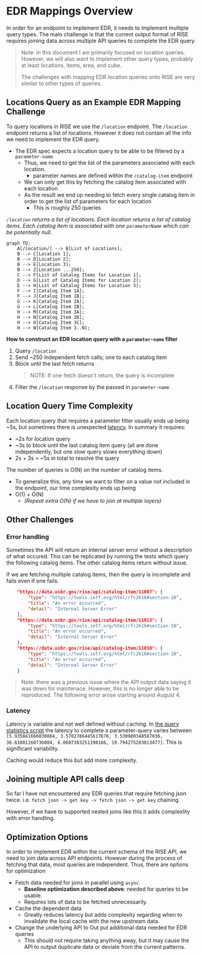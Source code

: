 # EDR Mappings Overview


In order for an endpoint to implement EDR, it needs to implement multiple query types. The main challenge is that the current output format of RISE requires joining data across multiple API queries to complete the EDR query.

> Note: In this document I am primarily focused on location queries. However, we will also want to implement other query types, probably at least locations, items, area, and cube. 
> 
> The challenges with mapping EDR location queries onto RISE are very similar to other types of queries. 

## Locations Query as an Example EDR Mapping Challenge

To query locations in RISE we use the `/location` endpoint. The `/location` endpoint returns a list of locations. However it does not contain all the info we need to implement the EDR query. 

- The EDR spec expects a location query to be able to be filtered by a `parameter-name` 
    - Thus, we need to get the list of the parameters associated with each location. 
        - parameter names are defined within the `/catalog-item` endpoint
    - We can only get this by fetching the catalog item associated with each location
    - As the result we end up needing to fetch every single catalog item in order to get the list of parameters for each location
        - This is roughly 250 queries

_`/location` returns a list of locations. Each location returns a list of catalog items. Each catalog item is associated with one `parameterName` which can be potentially null._

```mermaid
graph TD;
    A[/location/] --> B[List of Locations];
    B --> C[Location 1];
    B --> D[Location 2];
    B --> E[Location 3];
    B --> Z[Location ...250];
    C --> F[List of Catalog Items for Location 1];
    D --> G[List of Catalog Items for Location 2];
    E --> H[List of Catalog Items for Location 3];
    F --> I[Catalog Item 1A];
    F --> J[Catalog Item 1B];
    G --> K[Catalog Item 2A];
    G --> L[Catalog Item 2B];
    H --> M[Catalog Item 3A];
    H --> N[Catalog Item 3B];
    H --> O[Catalog Item 3C];
    H --> W[Catalog Item 3..N];

```

**How to construct an EDR location query with a `parameter-name` filter**

1. Query `/location`
2. Send ~250 independent fetch calls; one to each catalog item
3. Block until the last fetch returns
    > NOTE: If one fetch doesn't return, the query is incomplete
4. Filter the `/location` response by the passed in `parameter-name`

    
## Location Query Time Complexity

Each location query that requires a parameter filter usually ends up being ~5s, but sometimes there is unexpected [latency](#latency). In summary it requires:

- ~2s for location query
- ~3s to block until the last catalog item query (all are done independently, but one slow query slows everything down)
- 2s + 3s = ~5s in total to resolve the query

The number of queries is O(N) on the number of catalog items. 
- To generalize this, any time we want to filter on a value not included in the endpoint, our time complexity ends up being
- O(1) + O(N) 
    - _(Repeat extra O(N) if we have to join at multiple layers)_


## Other Challenges

### Error handling

Sometimes the API will return an internal server error without a description of what occured. This can be replicated by running the tests which query the following catalog items. The other catalog items return without issue.

If we are fetching multiple catalog items, then the query is incomplete and fails even if one fails.

```json
    "https://data.usbr.gov/rise/api/catalog-item/11007": {
        "type": "https://tools.ietf.org/html/rfc2616#section-10",
        "title": "An error occurred",
        "detail": "Internal Server Error"
    },
    "https://data.usbr.gov/rise/api/catalog-item/11013": {
        "type": "https://tools.ietf.org/html/rfc2616#section-10",
        "title": "An error occurred",
        "detail": "Internal Server Error"
    },
    "https://data.usbr.gov/rise/api/catalog-item/11050": {
        "type": "https://tools.ietf.org/html/rfc2616#section-10",
        "title": "An error occurred",
        "detail": "Internal Server Error"
    }
```

> Note: there was a previous issue where the API output data saying it was down for maintenace. However, this is no longer able to be reproduced. The following error arose starting around August 4.

### Latency

Latency is variable and not well defined without caching. In [the query statistics script](./location_query_statistics.py) the latency to complete a parameter-query varies between `[5.935041666030884, 3.5702786445617676, 3.530980348587036, 36.61881160736084, 6.0607383251190186, 19.794275283813477]`. This is significant variability.

Caching would reduce this but add more complexity.

## Joining multiple API calls deep

So far I have not encountered any EDR queries that require fetching json twice. i.e. `fetch json -> get key -> fetch json -> get key` chaining.

However, if we have to supported nested joins like this it adds complexlity with error handling. 

## Optimization Options

In order to implement EDR within the current schema of the RISE API, we need to join data across API endpoints. However during the process of fetching that data, most queries are independent.  Thus, there are options for optimization

- Fetch data needed for joins in parallel using `async`. 
    - **Baseline optimization described above**: needed for queries to be usable. 
    - Requires lots of data to be fetched unnecessarily.
- Cache the dependent data
    - Greatly reduces latency but adds complexity regarding when to invalidate the local cache with the new upstream data.
- Change the underlying API to Out put additional data needed for EDR queries
    - This should not require taking anything away, but it may cause the API to output duplicate data or deviate from the current patterns. 






